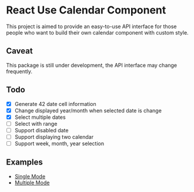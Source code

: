 # React Use Calendar Component

This project is aimed to provide an easy-to-use API interface for those people who want to build their own calendar component with custom style.

## Caveat

This package is still under development, the API interface may change frequently.

## Todo

- [x] Generate 42 date cell information
- [x] Change displayed year/month when selected date is change
- [x] Select multiple dates
- [ ] Select with range
- [ ] Support disabled date
- [ ] Support displaying two calendar
- [ ] Support week, month, year selection

## Examples

- [Single Mode](./src/app/components/Examples/Single.tsx)
- [Multiple Mode](./src/app/components/Examples/Multiple.tsx)
